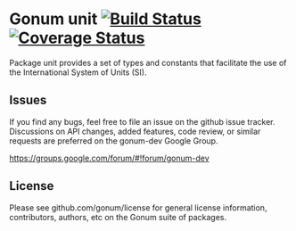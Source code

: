 # Gonum unit  [![Build Status](https://travis-ci.org/gonum/unit.svg)](https://travis-ci.org/gonum/unit)  [![Coverage Status](https://coveralls.io/repos/gonum/unit/badge.svg?branch=master&service=github)](https://coveralls.io/github/gonum/unit?branch=master)

Package unit provides a set of types and constants that facilitate the use of the International System of Units (SI).

## Issues

If you find any bugs, feel free to file an issue on the github issue tracker. Discussions on API changes, added features, code review, or similar requests are preferred on the gonum-dev Google Group.

https://groups.google.com/forum/#!forum/gonum-dev

## License

Please see github.com/gonum/license for general license information, contributors, authors, etc on the Gonum suite of packages.
